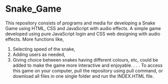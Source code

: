 # Snake_Game
This repository consists of programs and media for developing a Snake Game using HTML, CSS and JavaScript with audio effects. 
A simple game developed using pure JavaScript login and CSS web designing with audio effects.
More functions like, 
1. Selecting speed of the snake,
2. Adding users as needed,
3. Giving choice between snakes having different colours, etc,
could be added to make the game more interactive and enjoyable.
.
.
.
To access this game on your computer, pull the repository using pull command, or download all files in one single folder and run the INDEX.HTML file.  

